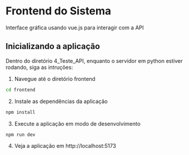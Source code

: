 # Frontend do Sistema

Interface gráfica usando vue.js para interagir com a API

## Inicializando a aplicação

Dentro do diretório 4_Teste_API, enquanto o servidor em python estiver rodando, siga as intruções:

1. Navegue até o diretório frontend

```sh
cd frontend
```

2. Instale as dependências da aplicação

```sh
npm install
```

3. Execute a aplicação em modo de desenvolvimento

```sh
npm run dev
```

4. Veja a aplicação em http://localhost:5173
